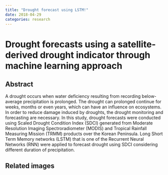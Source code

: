 ```yaml
---
title: "Drought forecast using LSTM!"
date: 2018-04-29
categories: research
---
```

# Drought forecasts using a satellite-derived drought indicator through machine learning approach
## Abstract

A drought occurs when water deficiency resulting from recording below-average precipitation is prolonged. The drought can prolonged continue for weeks, months or even years, which can have an influence on ecosystems. In order to reduce damage induced by droughts, the drought monitoring and forecasting are necessary. In this study, drought forecasts were conducted using Scaled Drought Condition Index (SDCI) generated from Moderate Resolution Imaging Spectroradiometer (MODIS) and Tropical Rainfall Measuring Mission (TRMM) products over the Korean Peninsula. Long Short Term Memory networks (LSTM) that is one of the Recurrent Neural Networks (RNN) were applied to forecast drought using SDCI considering different duration of precipitation.


## Related images
